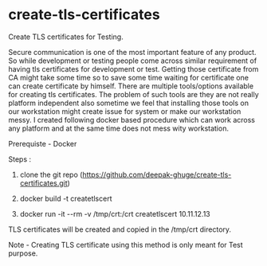 # create-tls-certificates
Create TLS certificates for Testing.

Secure communication is one of the most important feature of any product. So while development or testing people come across similar requirement of having tls certificates for development or test. Getting those certificate from CA might take some time so to save some time waiting for certificate one can create certificate by himself. There are multiple tools/options available for creating tls certificates. The problem of such tools are they are not really platform independent also sometime we feel that installing those tools on our workstation might create issue for system or make our workstation messy. I created following docker based procedure which can work across any platform and at the same time does not mess wity workstation. 


Prerequiste - Docker


Steps : 
1. clone the git repo (https://github.com/deepak-ghuge/create-tls-certificates.git)

2. docker build -t createtlscert

3. docker run -it --rm -v /tmp/crt:/crt createtlscert 10.11.12.13

TLS certificates will be created and copied in the /tmp/crt directory. 


Note - Creating TLS certificate using this method is only meant for Test purpose.  
